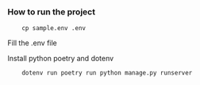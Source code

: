### How to run the project

```
    cp sample.env .env
```

Fill the .env file

Install python poetry and dotenv

```
    dotenv run poetry run python manage.py runserver
```
